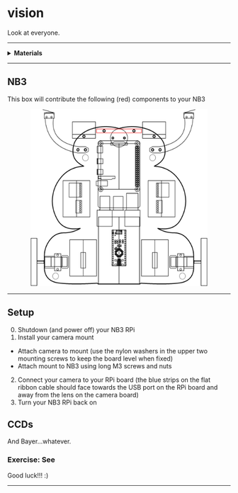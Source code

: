 # vision

Look at everyone.

----

<details><summary><b>Materials</b></summary><p>

Contents|Description| # |Data|Link|
:-------|:----------|:-:|:--:|:--:|
Camera (RPiv2)|Raspberry Pi 8 MP camera|1|[-D-](_data/datasheets/rpi_camera_v2.pdf)|[-L-](https://uk.farnell.com/raspberry-pi/rpi-8mp-camera-board/raspberry-pi-camera-board-v2/dp/2510728)
Mount|Custom laser cut camera mount|1|-|-
M2 screw (12)| 12 mm long M1 screw with phillips socket|4|-|-
M2 nut| M2 nut|4|-|-
M2 washer|nylon washer 2-3 mm inner diameter|4|-|-
M3 screw (20)| 20 mm long M3 screw with phillips socket|2|-|-
M3 nut| M3 nut|4|-|-

Required|Description| # |Box|
:-------|:----------|:-:|:-:|
Multimeter|(Sealy MM18) pocket digital multimeter|1|[white](/boxes/white/README.md)|

</p></details>

----

## NB3

This box will contribute the following (red) components to your NB3

<p align="center">
<img src="_images/NB3_vision.png" alt="NB3 stage" width="400" height="400">
<p>

----

## Setup

0. Shutdown (and power off) your NB3 RPi
1. Install your camera mount
 - Attach camera to mount (use the nylon washers in the upper two mounting screws to keep the board level when fixed)
 - Attach mount to NB3 using long M3 screws and nuts
2. Connect your camera to your RPi board (the blue strips on the flat ribbon cable should face towards the USB port on the RPi board and away from the lens on the camera board)
3. Turn your NB3 RPi back on

## CCDs

And Bayer...whatever.

### Exercise: See

Good luck!!! :)

----
